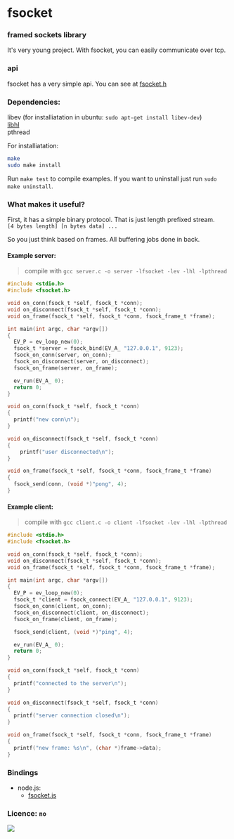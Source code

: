 # fsocket

### framed sockets library

It's very young project. With fsocket, you can easily communicate over tcp.

### api
fsocket has a very simple api. You can see at [fsocket.h](https://github.com/fatihky/fsocket/blob/master/include/fsocket.h)

### Dependencies:
libev (for installiatation in ubuntu: `sudo apt-get install libev-dev`)<br/>
[libhl](https://github.com/xant/libhl)<br/>
pthread<br/>

For installiatation:
```sh
make
sudo make install
```

Run `make test` to compile examples.
If you want to uninstall just run `sudo make uninstall`.

### What makes it useful?
First, it has a simple binary protocol. That is just length prefixed stream.<br/>
`[4 bytes length] [n bytes data] ...`

So you just think based on frames. All buffering jobs done in back.


#### Example server:
> compile with `gcc server.c -o server -lfsocket -lev -lhl -lpthread`

```c
#include <stdio.h>
#include <fsocket.h>

void on_conn(fsock_t *self, fsock_t *conn);
void on_disconnect(fsock_t *self, fsock_t *conn);
void on_frame(fsock_t *self, fsock_t *conn, fsock_frame_t *frame);

int main(int argc, char *argv[])
{
  EV_P = ev_loop_new(0);
  fsock_t *server = fsock_bind(EV_A_ "127.0.0.1", 9123);
  fsock_on_conn(server, on_conn);
  fsock_on_disconnect(server, on_disconnect);
  fsock_on_frame(server, on_frame);

  ev_run(EV_A_ 0);
  return 0;
}

void on_conn(fsock_t *self, fsock_t *conn)
{
  printf("new conn\n");
}

void on_disconnect(fsock_t *self, fsock_t *conn)
{
	printf("user disconnected\n");
}

void on_frame(fsock_t *self, fsock_t *conn, fsock_frame_t *frame)
{
  fsock_send(conn, (void *)"pong", 4);
}
```

#### Example client:
> compile with `gcc client.c -o client -lfsocket -lev -lhl -lpthread`

```c
#include <stdio.h>
#include <fsocket.h>

void on_conn(fsock_t *self, fsock_t *conn);
void on_disconnect(fsock_t *self, fsock_t *conn);
void on_frame(fsock_t *self, fsock_t *conn, fsock_frame_t *frame);

int main(int argc, char *argv[])
{
  EV_P = ev_loop_new(0);
  fsock_t *client = fsock_connect(EV_A_ "127.0.0.1", 9123);
  fsock_on_conn(client, on_conn);
  fsock_on_disconnect(client, on_disconnect);
  fsock_on_frame(client, on_frame);

  fsock_send(client, (void *)"ping", 4);

  ev_run(EV_A_ 0);
  return 0;
}

void on_conn(fsock_t *self, fsock_t *conn)
{
  printf("connected to the server\n");
}

void on_disconnect(fsock_t *self, fsock_t *conn)
{
  printf("server connection closed\n");
}

void on_frame(fsock_t *self, fsock_t *conn, fsock_frame_t *frame)
{
  printf("new frame: %s\n", (char *)frame->data);
}
```

### Bindings
* node.js:
    * [fsocket.js](https://github.com/fatihky/fsocket.js)

### Licence: `no`
![](https://cloud.githubusercontent.com/assets/4169772/4864685/466ebb02-611e-11e4-829c-8dbca79aa7ec.jpg)
